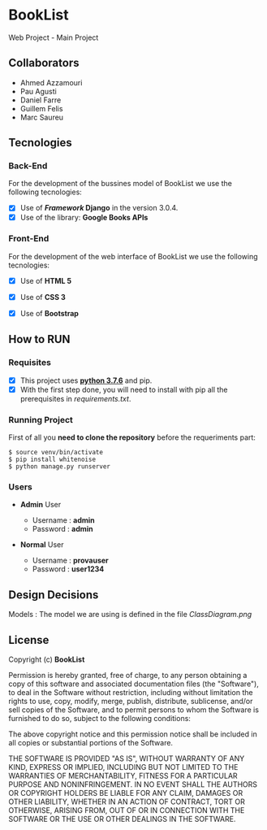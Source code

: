 # BookList
Web Project - Main Project

## Collaborators
* Ahmed Azzamouri
* Pau Agusti
* Daniel Farre
* Guillem Felis
* Marc Saureu

## Tecnologies
### Back-End
For the development of the bussines model of BookList we use the following tecnologies:
- [X]  Use of ***Framework* Django** in the version 3.0.4.
- [X] Use of the library: **Google Books APIs**

### Front-End
For the development of the web interface of BookList we use the following tecnologies:
- [X] Use of **HTML 5**
- [X] Use of **CSS 3**
- [X] Use of **Bootstrap**


## How to RUN
### Requisites
- [X] This project uses [**python 3.7.6**][1] and pip.
- [X] With the first step done, you will need to install with pip all the prerequisites in *requirements.txt*.

[1]: https://www.python.org/downloads/release/python-376/ "Download Python 3.7.6"
  
### Running Project
First of all you **need to clone the repository** before the requeriments part:  
```console
$ source venv/bin/activate
$ pip install whitenoise
$ python manage.py runserver
```

### Users

  - **Admin** User
    * Username : **admin**
    * Password : **admin**

  - **Normal** User
    * Username : **provauser**
    * Password : **user1234**

## Design Decisions
Models
:  The model we are using is defined in the file *ClassDiagram.png*

## License

Copyright (c) **BookList**

Permission is hereby granted, free of charge, to any person obtaining a copy
of this software and associated documentation files (the "Software"), to deal
in the Software without restriction, including without limitation the rights
to use, copy, modify, merge, publish, distribute, sublicense, and/or sell
copies of the Software, and to permit persons to whom the Software is
furnished to do so, subject to the following conditions:

The above copyright notice and this permission notice shall be included in all
copies or substantial portions of the Software.

THE SOFTWARE IS PROVIDED "AS IS", WITHOUT WARRANTY OF ANY KIND, EXPRESS OR
IMPLIED, INCLUDING BUT NOT LIMITED TO THE WARRANTIES OF MERCHANTABILITY,
FITNESS FOR A PARTICULAR PURPOSE AND NONINFRINGEMENT. IN NO EVENT SHALL THE
AUTHORS OR COPYRIGHT HOLDERS BE LIABLE FOR ANY CLAIM, DAMAGES OR OTHER
LIABILITY, WHETHER IN AN ACTION OF CONTRACT, TORT OR OTHERWISE, ARISING FROM,
OUT OF OR IN CONNECTION WITH THE SOFTWARE OR THE USE OR OTHER DEALINGS IN THE
SOFTWARE.

